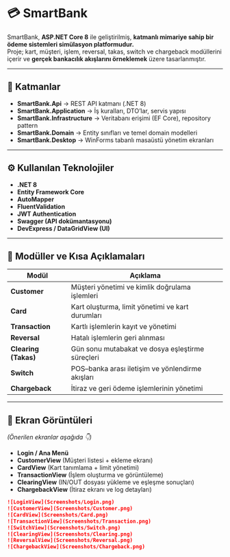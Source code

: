 # 💳 SmartBank

SmartBank, **ASP.NET Core 8** ile geliştirilmiş, **katmanlı mimariye sahip bir ödeme sistemleri simülasyon platformudur.**  
Proje; kart, müşteri, işlem, reversal, takas, switch ve chargeback modüllerini içerir ve **gerçek bankacılık akışlarını örneklemek** üzere tasarlanmıştır.

---

## 🧩 Katmanlar
- **SmartBank.Api** → REST API katmanı (.NET 8)
- **SmartBank.Application** → İş kuralları, DTO’lar, servis yapısı
- **SmartBank.Infrastructure** → Veritabanı erişimi (EF Core), repository pattern
- **SmartBank.Domain** → Entity sınıfları ve temel domain modelleri
- **SmartBank.Desktop** → WinForms tabanlı masaüstü yönetim ekranları

---

## ⚙️ Kullanılan Teknolojiler
- **.NET 8**
- **Entity Framework Core**
- **AutoMapper**
- **FluentValidation**
- **JWT Authentication**
- **Swagger (API dokümantasyonu)**
- **DevExpress / DataGridView (UI)**

---

## 💼 Modüller ve Kısa Açıklamaları
| Modül | Açıklama |
|--------|-----------|
| **Customer** | Müşteri yönetimi ve kimlik doğrulama işlemleri |
| **Card** | Kart oluşturma, limit yönetimi ve kart durumları |
| **Transaction** | Kartlı işlemlerin kayıt ve yönetimi |
| **Reversal** | Hatalı işlemlerin geri alınması |
| **Clearing (Takas)** | Gün sonu mutabakat ve dosya eşleştirme süreçleri |
| **Switch** | POS–banka arası iletişim ve yönlendirme akışları |
| **Chargeback** | İtiraz ve geri ödeme işlemlerinin yönetimi |

---

## 📸 Ekran Görüntüleri
*(Önerilen ekranlar aşağıda 👇)*  
- **Login / Ana Menü**  
- **CustomerView** (Müşteri listesi + ekleme ekranı)  
- **CardView** (Kart tanımlama + limit yönetimi)  
- **TransactionView** (İşlem oluşturma ve görüntüleme)  
- **ClearingView** (IN/OUT dosyası yükleme ve eşleşme sonuçları)  
- **ChargebackView** (İtiraz ekranı ve log detayları)  
 

```markdown
![LoginView](Screenshots/Login.png)
![CustomerView](Screenshots/Customer.png)
![CardView](Screenshots/Card.png)
![TransactionView](Screenshots/Transaction.png)
![SwitchView](Screenshots/Switch.png)
![ClearingView](Screenshots/Clearing.png)
![ReversalView](Screenshots/Reversal.png)
![ChargebackView](Screenshots/Chargeback.png)
